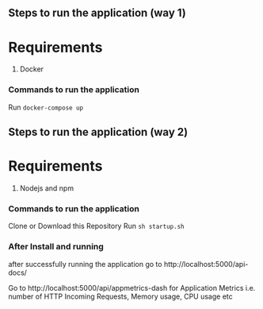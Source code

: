 ## Steps to run the application (way 1)

# Requirements 
1. Docker
  
### Commands to run the application
Run   `docker-compose up`



## Steps to run the application (way 2)

# Requirements 

 1. Nodejs and npm

### Commands to run the application
Clone or Download this Repository
Run  `sh startup.sh`



### After Install and running

after successfully running the application go to http://localhost:5000/api-docs/

Go to http://localhost:5000/api/appmetrics-dash for Application Metrics i.e. number of HTTP Incoming Requests, Memory usage, CPU usage etc




